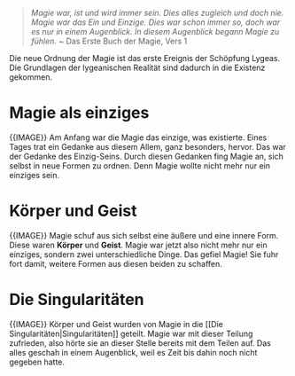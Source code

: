 >*Magie war, ist und wird immer sein. Dies alles zugleich und doch nie. Magie war das Ein und Einzige. Dies war schon immer so, doch war es nur in einem Augenblick. In diesem Augenblick begann Magie zu fühlen.* 
>~ Das Erste Buch der Magie, Vers 1

Die neue Ordnung der Magie ist das erste Ereignis der Schöpfung Lygeas. Die Grundlagen der lygeanischen Realität sind dadurch in die Existenz gekommen.
# Magie als einziges
{{IMAGE}}
Am Anfang war die Magie das einzige, was existierte. Eines Tages trat ein Gedanke aus diesem Allem, ganz besonders, hervor. Das war der Gedanke des Einzig-Seins. Durch diesen Gedanken fing Magie an, sich selbst in neue Formen zu ordnen. Denn Magie wollte nicht mehr nur ein einziges sein.
# Körper und Geist
{{IMAGE}}
Magie schuf aus sich selbst eine äußere und eine innere Form. Diese waren **Körper** und **Geist**. Magie war jetzt also nicht mehr nur ein einziges, sondern zwei unterschiedliche Dinge. Das gefiel Magie! Sie fuhr fort damit, weitere Formen aus diesen beiden zu schaffen.
# Die Singularitäten
{{IMAGE}}
Körper und Geist wurden von Magie in die [[Die Singularitäten|Singularitäten]] geteilt. Magie war mit dieser Teilung zufrieden, also hörte sie an dieser Stelle bereits mit dem Teilen auf. Das alles geschah in einem Augenblick, weil es Zeit bis dahin noch nicht gegeben hatte.